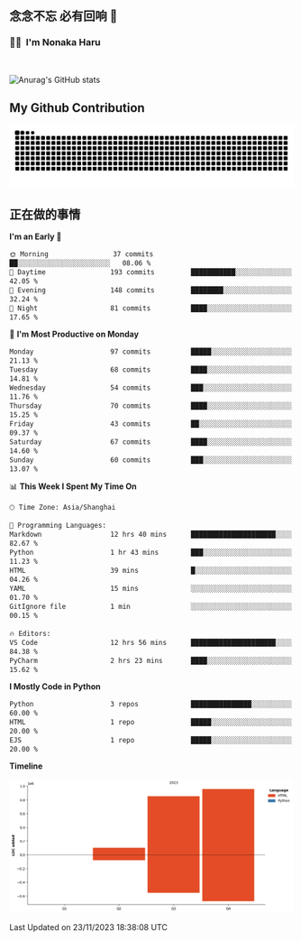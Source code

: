 ## 念念不忘 必有回响  👋
### 👨‍🔧&nbsp;&nbsp;I'm Nonaka Haru

<br>

![Anurag's GitHub stats](https://github-readme-stats.vercel.app/api?username=abinzzz&count_private=true&show_icons=true&theme=tokyonight)


## My Github Contribution
![](https://github.com/abinzzz/abinzzz/blob/output/github-contribution-grid-snake.svg)

## 正在做的事情

<!--START_SECTION:waka-->
**I'm an Early 🐤** 

```text
🌞 Morning                37 commits          ██░░░░░░░░░░░░░░░░░░░░░░░   08.06 % 
🌆 Daytime                193 commits         ███████████░░░░░░░░░░░░░░   42.05 % 
🌃 Evening                148 commits         ████████░░░░░░░░░░░░░░░░░   32.24 % 
🌙 Night                  81 commits          ████░░░░░░░░░░░░░░░░░░░░░   17.65 % 
```
📅 **I'm Most Productive on Monday** 

```text
Monday                   97 commits          █████░░░░░░░░░░░░░░░░░░░░   21.13 % 
Tuesday                  68 commits          ████░░░░░░░░░░░░░░░░░░░░░   14.81 % 
Wednesday                54 commits          ███░░░░░░░░░░░░░░░░░░░░░░   11.76 % 
Thursday                 70 commits          ████░░░░░░░░░░░░░░░░░░░░░   15.25 % 
Friday                   43 commits          ██░░░░░░░░░░░░░░░░░░░░░░░   09.37 % 
Saturday                 67 commits          ████░░░░░░░░░░░░░░░░░░░░░   14.60 % 
Sunday                   60 commits          ███░░░░░░░░░░░░░░░░░░░░░░   13.07 % 
```


📊 **This Week I Spent My Time On** 

```text
🕑︎ Time Zone: Asia/Shanghai

💬 Programming Languages: 
Markdown                 12 hrs 40 mins      █████████████████████░░░░   82.67 % 
Python                   1 hr 43 mins        ███░░░░░░░░░░░░░░░░░░░░░░   11.23 % 
HTML                     39 mins             █░░░░░░░░░░░░░░░░░░░░░░░░   04.26 % 
YAML                     15 mins             ░░░░░░░░░░░░░░░░░░░░░░░░░   01.70 % 
GitIgnore file           1 min               ░░░░░░░░░░░░░░░░░░░░░░░░░   00.15 % 

🔥 Editors: 
VS Code                  12 hrs 56 mins      █████████████████████░░░░   84.38 % 
PyCharm                  2 hrs 23 mins       ████░░░░░░░░░░░░░░░░░░░░░   15.62 % 
```

**I Mostly Code in Python** 

```text
Python                   3 repos             ███████████████░░░░░░░░░░   60.00 % 
HTML                     1 repo              █████░░░░░░░░░░░░░░░░░░░░   20.00 % 
EJS                      1 repo              █████░░░░░░░░░░░░░░░░░░░░   20.00 % 
```



**Timeline**

![Lines of Code chart](https://raw.githubusercontent.com/abinzzz/abinzzz/main/assets/bar_graph.png)


 Last Updated on 23/11/2023 18:38:08 UTC
<!--END_SECTION:waka-->


